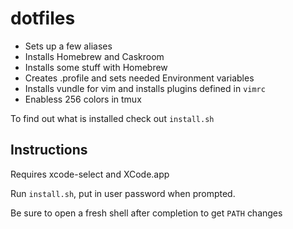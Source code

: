 # dotfiles

- Sets up a few aliases
- Installs Homebrew and Caskroom
- Installs some stuff with Homebrew
- Creates .profile and sets needed Environment variables
- Installs vundle for vim and installs plugins defined in `vimrc`
- Enabless 256 colors in tmux

To find out what is installed check out `install.sh`

## Instructions

Requires xcode-select and XCode.app

Run `install.sh`, put in user password when prompted.

Be sure to open a fresh shell after completion to get `PATH` changes
